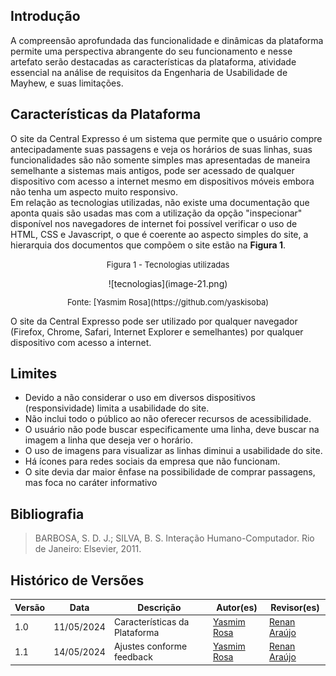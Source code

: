 ## Introdução
A compreensão aprofundada das funcionalidade e dinâmicas da plataforma permite uma perspectiva abrangente do seu funcionamento e nesse artefato serão destacadas as características da plataforma, atividade essencial na análise de requisitos da Engenharia de Usabilidade de Mayhew, e suas limitações.

## Características da Plataforma
O site da Central Expresso é um sistema que permite que o usuário compre antecipadamente suas passagens e veja os horários de suas linhas, suas funcionalidades são não somente simples mas apresentadas de maneira semelhante a sistemas mais antigos, pode ser acessado de qualquer dispositivo com acesso a internet mesmo em dispositivos móveis embora não tenha um aspecto muito responsivo. <br>
Em relação as tecnologias utilizadas, não existe uma documentação que aponta quais são usadas mas com a utilização da opção "inspecionar" disponível nos navegadores de internet foi possível verificar o uso de HTML, CSS e Javascript, o que é coerente ao aspecto simples do site, a hierarquia dos documentos que compõem o site estão na **Figura 1**.

<font size="2"><p style="text-align: center"> Figura 1 - Tecnologias utilizadas </p></font>
<center>![tecnologias](image-21.png)</center>
<font size="2"><p style="text-align: center"> Fonte: [Yasmim Rosa](https://github.com/yaskisoba)</p></font>

O site da Central Expresso pode ser utilizado por qualquer navegador (Firefox, Chrome, Safari, Internet Explorer e semelhantes) por qualquer dispositivo com acesso a internet.

## Limites
<ul>
<li>Devido a não considerar o uso em diversos dispositivos (responsividade) limita a usabilidade do site.</li>
<li>Não inclui todo o público ao não oferecer recursos de acessibilidade.</li>
<li>O usuário não pode buscar especificamente uma linha, deve buscar na imagem a linha que deseja ver o horário.</li>
<li>O uso de imagens para visualizar as linhas diminui a usabilidade do site.</li>
<li>Há ícones para redes sociais da empresa que não funcionam.</li>
<li>O site devia dar maior ênfase na possibilidade de comprar passagens, mas foca no caráter informativo</li>
</ul>

## Bibliografia
> BARBOSA, S. D. J.; SILVA, B. S. Interação Humano-Computador. Rio de Janeiro: Elsevier, 2011. <br>

## Histórico de Versões

| Versão |    Data    | Descrição                                 | Autor(es)                                       | Revisor(es)                                    |
| ------ | :--------: | ----------------------------------------- | ----------------------------------------------- | ---------------------------------------------- |
| 1.0    | 11/05/2024 |  Características da Plataforma | [Yasmim Rosa](https://github.com/yaskisoba) <br>  |    [Renan Araújo](https://github.com/renantfm4) <br>  |
| 1.1    | 14/05/2024 |  Ajustes conforme feedback | [Yasmim Rosa](https://github.com/yaskisoba) <br>  |    [Renan Araújo](https://github.com/renantfm4) <br>  |
